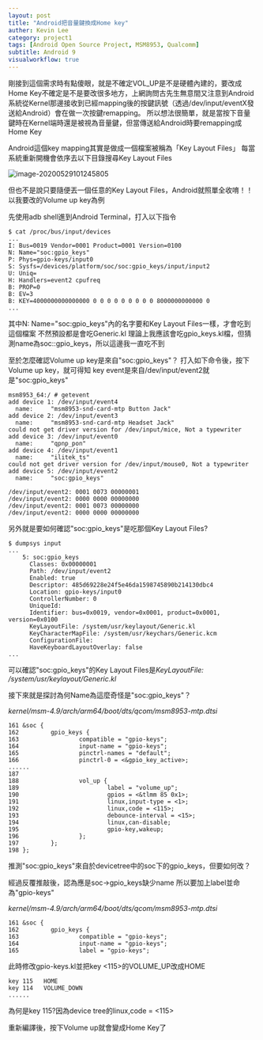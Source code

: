 ```yaml
---
layout: post
title: "Android把音量鍵換成Home key"
auther: Kevin Lee
category: project1
tags: [Android Open Source Project, MSM8953, Qualcomm]
subtitle: Android 9
visualworkflow: true
---
```


剛接到這個需求時有點傻眼，就是不確定VOL_UP是不是硬體內建的，要改成Home Key不確定是不是要改很多地方，上網詢問古先生無意間又注意到Android系統從Kernel那邊接收到已經mapping後的按鍵訊號（透過/dev/input/eventX發送給Android）會在做一次按鍵remapping。
所以想法很簡單，就是當按下音量鍵時在Kernel端時還是被視為音量鍵，但當傳送給Android時要remapping成Home Key

 Android這個key mapping其實是做成一個檔案被稱為「Key Layout Files」
每當系統重新開機會依序去以下目錄搜尋Key Layout Files

![image-20200529101245805]({{site.baseurl}}/img/image-20200529101245805.png)

但也不是說只要隨便丟一個任意的Key Layout Files，Android就照單全收唷！！
以我要改的Volume up key為例

先使用adb shell進到Android Terminal，打入以下指令

```
$ cat /proc/bus/input/devices
...
I: Bus=0019 Vendor=0001 Product=0001 Version=0100
N: Name="soc:gpio_keys"
P: Phys=gpio-keys/input0
S: Sysfs=/devices/platform/soc/soc:gpio_keys/input/input2
U: Uniq=
H: Handlers=event2 cpufreq 
B: PROP=0
B: EV=3
B: KEY=4000000000000000 0 0 0 0 0 0 0 0 0 8000000000000 0
...
```

其中N: Name="soc:gpio_keys"內的名字要和Key Layout Files一樣，才會吃到這個檔案
不然預設都是會吃Generic.kl
理論上我應該會吃gpio_keys.kl檔，但猜測name為soc::gpio_keys，所以這邊我一直吃不到

至於怎麼確認Volume up key是來自"soc:gpio_keys"？
打入如下命令後，按下Volume up key，就可得知 key event是來自/dev/input/event2就是"soc:gpio_keys"

```
msm8953_64:/ # getevent                                                        
add device 1: /dev/input/event4
  name:     "msm8953-snd-card-mtp Button Jack"
add device 2: /dev/input/event3
  name:     "msm8953-snd-card-mtp Headset Jack"
could not get driver version for /dev/input/mice, Not a typewriter
add device 3: /dev/input/event0
  name:     "qpnp_pon"
add device 4: /dev/input/event1
  name:     "ilitek_ts"
could not get driver version for /dev/input/mouse0, Not a typewriter
add device 5: /dev/input/event2
  name:     "soc:gpio_keys"
  
/dev/input/event2: 0001 0073 00000001
/dev/input/event2: 0000 0000 00000000
/dev/input/event2: 0001 0073 00000000
/dev/input/event2: 0000 0000 00000000
```

另外就是要如何確認"soc:gpio_keys"是吃那個Key Layout Files?

```
$ dumpsys input
...
    5: soc:gpio_keys
      Classes: 0x00000001
      Path: /dev/input/event2
      Enabled: true
      Descriptor: 485d69228e24f5e46da1598745890b214130dbc4
      Location: gpio-keys/input0
      ControllerNumber: 0
      UniqueId: 
      Identifier: bus=0x0019, vendor=0x0001, product=0x0001, version=0x0100
      KeyLayoutFile: /system/usr/keylayout/Generic.kl
      KeyCharacterMapFile: /system/usr/keychars/Generic.kcm
      ConfigurationFile: 
      HaveKeyboardLayoutOverlay: false
...
```

可以確認"soc:gpio_keys"的Key Layout Files是*KeyLayoutFile: /system/usr/keylayout/Generic.kl*

接下來就是探討為何Name為這麼奇怪是"soc:gpio_keys"？

*kernel/msm-4.9/arch/arm64/boot/dts/qcom/msm8953-mtp.dtsi*

```
161 &soc {
162         gpio_keys {
163                 compatible = "gpio-keys";
164                 input-name = "gpio-keys";
165                 pinctrl-names = "default";
166                 pinctrl-0 = <&gpio_key_active>;
......
187 
188                 vol_up {
189                         label = "volume_up";
190                         gpios = <&tlmm 85 0x1>;
191                         linux,input-type = <1>;
192                         linux,code = <115>;
193                         debounce-interval = <15>;
194                         linux,can-disable;
195                         gpio-key,wakeup;
196                 };
197         };
198 };
```

推測"soc:gpio_keys"來自於devicetree中的soc下的gpio_keys，但要如何改？

經過反覆推敲後，認為應是soc->gpio_keys缺少name
所以要加上label並命為"gpio-keys"

*kernel/msm-4.9/arch/arm64/boot/dts/qcom/msm8953-mtp.dtsi*

```
161 &soc {
162         gpio_keys {
163                 compatible = "gpio-keys";
164                 input-name = "gpio-keys";
165                 label = "gpio-keys";
```

此時修改gpio-keys.kl並把key <115>的VOLUME_UP改成HOME

```
key 115   HOME
key 114   VOLUME_DOWN
......
```

為何是key 115?因為device tree的linux,code = <115>

重新編譯後，按下Volume up就會變成Home Key了